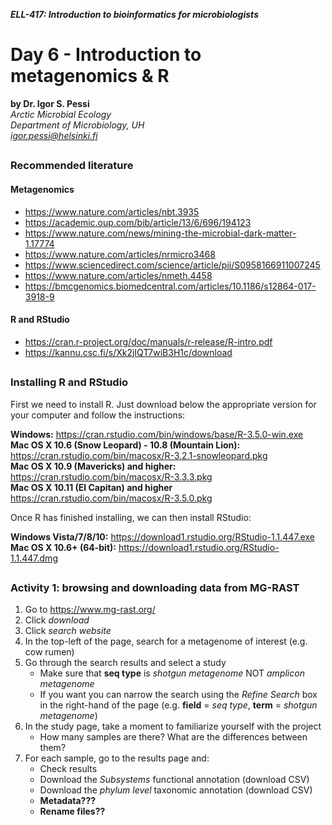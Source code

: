 <p><em><strong>ELL-417: Introduction to bioinformatics for microbiologists</strong></em></p>
<h1 id="day-6---introduction-to-metagenomics--r">Day 6 - Introduction to metagenomics &amp; R</h1>
<p><strong>by Dr. Igor S. Pessi</strong><br>
<em>Arctic Microbial Ecology<br>
Department of Microbiology, UH<br>
<a href="mailto:igor.pessi@helsinki.fi">igor.pessi@helsinki.fi</a></em></p>
<h2 id="section"></h2>
<h3 id="recommended-literature">Recommended literature</h3>
<h4 id="metagenomics">Metagenomics</h4>
<ul>
<li><a href="https://www.nature.com/articles/nbt.3935">https://www.nature.com/articles/nbt.3935</a></li>
<li><a href="https://academic.oup.com/bib/article/13/6/696/194123">https://academic.oup.com/bib/article/13/6/696/194123</a></li>
<li><a href="https://www.nature.com/news/mining-the-microbial-dark-matter-1.17774">https://www.nature.com/news/mining-the-microbial-dark-matter-1.17774</a></li>
<li><a href="https://www.nature.com/articles/nrmicro3468">https://www.nature.com/articles/nrmicro3468</a></li>
<li><a href="https://www.sciencedirect.com/science/article/pii/S0958166911007245">https://www.sciencedirect.com/science/article/pii/S0958166911007245</a></li>
<li><a href="https://www.nature.com/articles/nmeth.4458">https://www.nature.com/articles/nmeth.4458</a></li>
<li><a href="https://bmcgenomics.biomedcentral.com/articles/10.1186/s12864-017-3918-9">https://bmcgenomics.biomedcentral.com/articles/10.1186/s12864-017-3918-9</a></li>
</ul>
<h4 id="r-and-rstudio">R and RStudio</h4>
<ul>
<li><a href="https://cran.r-project.org/doc/manuals/r-release/R-intro.pdf">https://cran.r-project.org/doc/manuals/r-release/R-intro.pdf</a></li>
<li><a href="https://kannu.csc.fi/s/Xk2jIQT7wiB3H1c/download">https://kannu.csc.fi/s/Xk2jIQT7wiB3H1c/download</a></li>
</ul>
<h2 id="section-1"></h2>
<h3 id="installing-r-and-rstudio">Installing R and RStudio</h3>
<p>First we need to install R. Just download below the appropriate version for your computer and follow the instructions:</p>
<p><strong>Windows:</strong> <a href="https://cran.rstudio.com/bin/windows/base/R-3.5.0-win.exe">https://cran.rstudio.com/bin/windows/base/R-3.5.0-win.exe</a><br>
<strong>Mac OS X 10.6 (Snow Leopard) - 10.8 (Mountain Lion):</strong> <a href="https://cran.rstudio.com/bin/macosx/R-3.2.1-snowleopard.pkg">https://cran.rstudio.com/bin/macosx/R-3.2.1-snowleopard.pkg</a><br>
<strong>Mac OS X 10.9 (Mavericks) and higher:</strong> <a href="https://cran.rstudio.com/bin/macosx/R-3.3.3.pkg">https://cran.rstudio.com/bin/macosx/R-3.3.3.pkg</a><br>
<strong>Mac OS X 10.11 (El Capitan) and higher</strong> <a href="https://cran.rstudio.com/bin/macosx/R-3.5.0.pkg">https://cran.rstudio.com/bin/macosx/R-3.5.0.pkg</a></p>
<p>Once R has finished installing, we can then install RStudio:</p>
<p><strong>Windows Vista/7/8/10:</strong> <a href="https://download1.rstudio.org/RStudio-1.1.447.exe">https://download1.rstudio.org/RStudio-1.1.447.exe</a><br>
<strong>Mac OS X 10.6+ (64-bit):</strong> <a href="https://download1.rstudio.org/RStudio-1.1.447.dmg">https://download1.rstudio.org/RStudio-1.1.447.dmg</a></p>
<h2 id="section-2"></h2>
<h3 id="activity-1-browsing-and-downloading-data-from-mg-rast">Activity 1: browsing and downloading data from MG-RAST</h3>
<ol>
<li>Go to <a href="https://www.mg-rast.org/">https://www.mg-rast.org/</a></li>
<li>Click <em>download</em></li>
<li>Click <em>search website</em></li>
<li>In the top-left of the page, search for a metagenome of interest (e.g. cow rumen)</li>
<li>Go through the search results and select a study
<ul>
<li>Make sure that <strong>seq type</strong> is <em>shotgun metagenome</em> NOT <em>amplicon metagenome</em></li>
<li>If you want you can narrow the search using the <em>Refine Search</em> box in the right-hand of the page (e.g. <strong>field</strong> = <em>seq type</em>, <strong>term</strong> = <em>shotgun metagenome</em>)</li>
</ul>
</li>
<li>In the study page, take a moment to familiarize yourself with the project
<ul>
<li>How many samples are there? What are the differences between them?</li>
</ul>
</li>
<li>For each sample, go to the results page and:
<ul>
<li>Check results</li>
<li>Download the <em>Subsystems</em> functional annotation (download CSV)</li>
<li>Download the <em>phylum level</em> taxonomic annotation (download CSV)</li>
<li><strong>Metadata???</strong></li>
<li><strong>Rename files??</strong></li>
</ul>
</li>
</ol>

